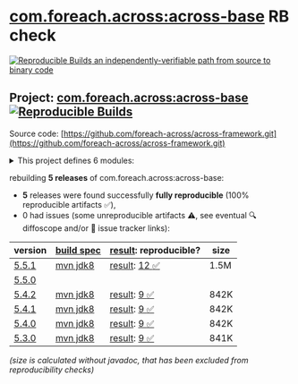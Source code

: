 [com.foreach.across:across-base](https://central.sonatype.com/artifact/com.foreach.across/across-base/versions) RB check
=======

[![Reproducible Builds](https://reproducible-builds.org/images/logos/rb.svg) an independently-verifiable path from source to binary code](https://reproducible-builds.org/)

## Project: [com.foreach.across:across-base](https://central.sonatype.com/artifact/com.foreach.across/across-base/versions) [![Reproducible Builds](https://img.shields.io/endpoint?url=https://raw.githubusercontent.com/jvm-repo-rebuild/reproducible-central/master/content/com/foreach/across/badge.json)](https://github.com/jvm-repo-rebuild/reproducible-central/blob/master/content/com/foreach/across/README.md)

Source code: [https://github.com/foreach-across/across-framework.git](https://github.com/foreach-across/across-framework.git)

<details><summary>This project defines 6 modules:</summary>

* [com.foreach.across:across-base](https://central.sonatype.com/artifact/com.foreach.across/across-base/overview)
* [com.foreach.across:across-core](https://central.sonatype.com/artifact/com.foreach.across/across-core/overview)
* [com.foreach.across:across-core-dependencies](https://central.sonatype.com/artifact/com.foreach.across/across-core-dependencies/overview)
* [com.foreach.across:across-standard-module-parent](https://central.sonatype.com/artifact/com.foreach.across/across-standard-module-parent/overview)
* [com.foreach.across:across-test](https://central.sonatype.com/artifact/com.foreach.across/across-test/overview)
* [com.foreach.across:across-web](https://central.sonatype.com/artifact/com.foreach.across/across-web/overview)
</details>

rebuilding **5 releases** of com.foreach.across:across-base:
- **5** releases were found successfully **fully reproducible** (100% reproducible artifacts :white_check_mark:),
- 0 had issues (some unreproducible artifacts :warning:, see eventual :mag: diffoscope and/or :memo: issue tracker links):

| version | [build spec](/BUILDSPEC.md) | [result](https://reproducible-builds.org/docs/jvm/): reproducible? | size |
| -- | --------- | ------ | -- |
| [5.5.1](https://central.sonatype.com/artifact/com.foreach.across/across-base/5.5.1/pom) | [mvn jdk8](across-5.5.1.buildspec) | [result](across-base-5.5.1.buildinfo): [12 :white_check_mark: ](across-base-5.5.1.buildcompare) | 1.5M |
| [5.5.0](https://central.sonatype.com/artifact/com.foreach.across/across-base/5.5.0/pom) | | | |
| [5.4.2](https://central.sonatype.com/artifact/com.foreach.across/across-base/5.4.2/pom) | [mvn jdk8](across-5.4.2.buildspec) | [result](across-base-5.4.2.buildinfo): [9 :white_check_mark: ](across-base-5.4.2.buildcompare) | 842K |
| [5.4.1](https://central.sonatype.com/artifact/com.foreach.across/across-base/5.4.1/pom) | [mvn jdk8](across-5.4.1.buildspec) | [result](across-base-5.4.1.buildinfo): [9 :white_check_mark: ](across-base-5.4.1.buildcompare) | 842K |
| [5.4.0](https://central.sonatype.com/artifact/com.foreach.across/across-base/5.4.0/pom) | [mvn jdk8](across-5.4.0.buildspec) | [result](across-base-5.4.0.buildinfo): [9 :white_check_mark: ](across-base-5.4.0.buildcompare) | 842K |
| [5.3.0](https://central.sonatype.com/artifact/com.foreach.across/across-base/5.3.0/pom) | [mvn jdk8](across-5.3.0.buildspec) | [result](across-base-5.3.0.buildinfo): [9 :white_check_mark: ](across-base-5.3.0.buildcompare) | 841K |

<i>(size is calculated without javadoc, that has been excluded from reproducibility checks)</i>
